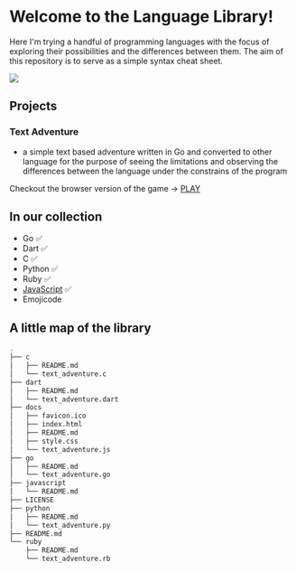 # Welcome to the Language Library!
Here I'm trying a handful of programming languages with the focus of exploring their possibilities and the differences between them. The aim of this repository is to serve as a simple syntax cheat sheet. 

![](https://media0.giphy.com/media/9DefTAr6NRRnV82U08/giphy.gif?cid=ecf05e47uzxf0uv0empgnj837yu66h7tsxnunqi95m5kyeai&rid=giphy.gif&ct=g)

## Projects
### Text Adventure
- a simple text based adventure written in Go and converted to other language for the purpose of seeing the limitations and observing the differences between the language under the constrains of the program

Checkout the browser version of the game -> [PLAY](https://regexowl.github.io/exploring-languages/)

## In our collection
- Go ✅
- Dart ✅
- C ✅
- Python ✅
- Ruby ✅
- [JavaScript](https://regexowl.github.io/exploring-languages/) ✅
- Emojicode

## A little map of the library
```bash
.
├── c
│   ├── README.md
│   └── text_adventure.c
├── dart
│   ├── README.md
│   └── text_adventure.dart
├── docs
│   ├── favicon.ico
│   ├── index.html
│   ├── README.md
│   ├── style.css
│   └── text_adventure.js
├── go
│   ├── README.md
│   └── text_adventure.go
├── javascript
│   └── README.md
├── LICENSE
├── python
│   ├── README.md
│   └── text_adventure.py
├── README.md
└── ruby
    ├── README.md
    └── text_adventure.rb

```
